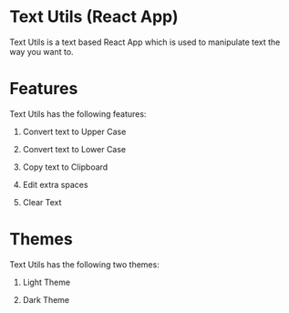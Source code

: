 # Text Utils (React App)

Text Utils is a text based React App which is used to manipulate text the way you want to.

# Features

Text Utils has the following features:

1. Convert text to Upper Case

2. Convert text to Lower Case

3. Copy text to Clipboard

4. Edit extra spaces

5. Clear Text

# Themes

Text Utils has the following two themes:

1. Light Theme

2. Dark Theme